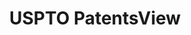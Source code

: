 ---
bigquery: https://console.cloud.google.com/bigquery?p=patents-public-data&d=patentsview&page=dataset
citation: Attribution should be given to PatentsView for use, distribution, or derivative
  works.
code: https://github.com/CSSIP-AIR/PatentsView-Code-Snippets/
contributors: USPTO
cost: None
description: 'PatentsView includes US patent data including raw data (summaries, applications,
  pregrant applications), disambugations of inventors and assignees, and inventor
  gender estimates.  Also foreign priority data, # of figures and sheets, and government
  interest statements.'
documentation: https://patentsview.org/query/builder-faqs
last_edit: 04/06/2022, 21:24:31
location: https://patentsview.org/
maintained_by: USPTO
record_creation_timestamp: 12/2/2020 17:20:46
schema_fields:
- disamb_inventor_id_20191008
- number
- sector_title
- disamb_inventor_id_20170808
- disamb_inventor_id_20201229
- type
- latlong
- term_disclaimer
- level_two
- ipc_class
- classification_value
- country_transformed
- lawyer_id
- term_grant
- application_id
- name
- name_last
- country
- level_three
- variety
- subsection_id
- kind
- _371_date
- lname
- reldocno
- location_id
- dependent
- disamb_assignee_id_20200929
- disamb_inventor_id_20190820
- disamb_inventor_id_20181127
- num_figures
- field_title
- disamb_assignee_id_20200331
- rawinventor_id
- term_extension
- publication_number
- field_id
- section
- subclass
- mainclass_id
- doctype
- organization_id
- title
- rawlocation_id
- subcategory_id
- withdrawn
- section_id
- deceased
- disamb_inventor_id_20180528
- gi_statement
- id
- fname
- doc_type
- disamb_inventor_id_20170307
- state_fips
- disamb_inventor_id_20171226
- rule_47
- main_group
- classification_level
- abstract
- lapse_of_patent
- patent_id
- county
- attribution_status
- disamb_inventor_id_20190312
- subclass_id
- group
- rel_id
- male_flag
- date
- series_code
- num_sheets
- level_one
- male
- county_fips
- relkind
- f102_date
- disamb_inventor_id_20200929
- designation
- rawassignee_id
- disamb_assignee_id_20181127
- subgroup_id
- classification_status
- disamb_inventor_id_20200630
- role
- disclaimer_date
- disamb_assignee_id_20191008
- contract_award_number
- num
- organization
- inventor_id
- disamb_inventor_id_20191231
- status
- subgroup
- citation_id
- applicant_type
- f371_date
- length
- text
- category_id
- disamb_assignee_id_20190312
- disamb_inventor_id_20200331
- ipc_version_indicator
- symbol_position
- longitude
- name_first
- exemplary
- num_claims
- action_date
- latin_name
- disamb_assignee_id_20191231
- disamb_assignee_id_20200630
- disamb_assignee_id_20190820
- disamb_inventor_id_20171003
- state
- filename
- group_id
- _102_date
- city
- uuid
- assignee_id
- category
- classification_data_source
- latitude
- sequence
shortname: patentsview
tags:
- disambiguation
- United States
- gender
terms_of_use: Creative Commons Attribution 4.0 International License.
timeframe: 1963-1999
title: USPTO PatentsView
uuid: cf1780b1-e265-4e49-8d1d-83b9cfe0fd9a
---